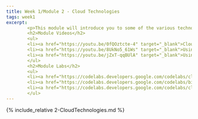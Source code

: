 ```yaml
---
title: Week 1/Module 2 - Cloud Technologies
tags: week1
excerpt: 
        <p>This module will introduce you to some of the various technologies that are available to you as part of cloud computing.</p>
        <h2>Module Videos</h2>
        <ul>
        <li><a href="https://youtu.be/0fQOztcte-4" target="_blank">Cloud Infrastructure [11:53]</a></li>
        <li><a href="https://youtu.be/8UkNo5_61Ws" target="_blank">Using the Cloud Shell Pt. 1/2 [11:38]</a></li>
        <li><a href="https://youtu.be/jZxT-qqBUlA" target="_blank">Using the Cloud Shell Pt. 2/2 [16:07]</a></li>
        </ul>
        <h2>Module Labs</h2>
        <ul>
        <li><a href="https://codelabs.developers.google.com/codelabs/cloud-shell/" target="_blank">Getting Started with Cloud Shell and gcloud</a></li>
        <li><a href="https://codelabs.developers.google.com/codelabs/bigquery-cli" target="_blank">Load and Query Data with the bq command-line tool for BigQuery</a></li>
        <li><a href="https://codelabs.developers.google.com/codelabs/cloud-webapp-hosting-gce" target="_blank">Autoscaling</a></li>
        </ul>
---  
```



<!--more-->

{% include_relative 2-CloudTechnologies.md %}